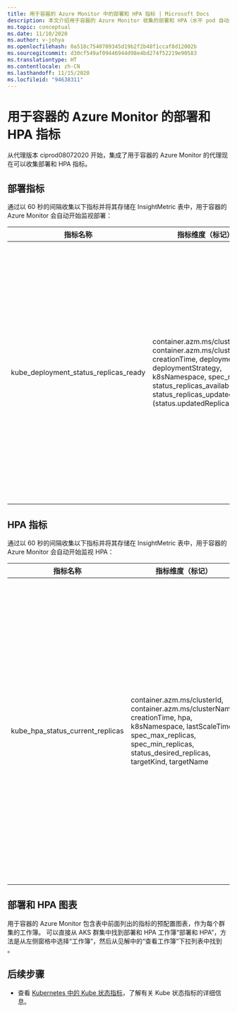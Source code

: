 ```yaml
---
title: 用于容器的 Azure Monitor 中的部署和 HPA 指标 | Microsoft Docs
description: 本文介绍用于容器的 Azure Monitor 收集的部署和 HPA（水平 pod 自动缩放器）指标。
ms.topic: conceptual
ms.date: 11/10/2020
ms.author: v-johya
ms.openlocfilehash: 0a518c7540709345d19b2f2b48f1ccaf8d12002b
ms.sourcegitcommit: d30cf549af09446944d98e4bd274f52219e90583
ms.translationtype: HT
ms.contentlocale: zh-CN
ms.lasthandoff: 11/15/2020
ms.locfileid: "94638311"
---
```

# <a name="deployment--hpa-metrics-with-azure-monitor-for-containers"></a>用于容器的 Azure Monitor 的部署和 HPA 指标

从代理版本 ciprod08072020 开始，集成了用于容器的 Azure Monitor 的代理现在可以收集部署和 HPA 指标。

## <a name="deployment-metrics"></a>部署指标

通过以 60 秒的间隔收集以下指标并将其存储在 InsightMetric 表中，用于容器的 Azure Monitor 会自动开始监视部署：

|指标名称 |指标维度（标记） |说明 |
|------------|------------------------|------------|
|kube_deployment_status_replicas_ready |container.azm.ms/clusterId, container.azm.ms/clusterName, creationTime, deployment, deploymentStrategy, k8sNamespace, spec_replicas, status_replicas_available, status_replicas_updated (status.updatedReplicas) | 此部署所针对的就绪 Pod 总数 (status.readyReplicas)。 以下是此指标的维度。 <ul> <li> 部署 - 部署的名称 </li> <li> k8sNamespace - 用于部署的 Kubernetes 命名空间 </li> <li> deploymentStrategy - 用于将 Pod 替换为新 Pod 的部署策略 (spec.strategy.type)</li><li> creationTime - 部署创建时间戳 </li> <li> spec_replicas - 所需 Pod 数 (spec.replicas) </li> <li>status_replicas_available - 此部署针对的可用 Pod 总数（准备至少 minReadySeconds）(status.availableReplicas)</li><li>status_replicas_updated - 此部署针对的具有所需模板规范的未终止 Pod 的总数 (status.updatedReplicas) </li></ul>|

## <a name="hpa-metrics"></a>HPA 指标

通过以 60 秒的间隔收集以下指标并将其存储在 InsightMetric 表中，用于容器的 Azure Monitor 会自动开始监视 HPA：

|指标名称 |指标维度（标记） |说明 |
|------------|------------------------|------------|
|kube_hpa_status_current_replicas |container.azm.ms/clusterId, container.azm.ms/clusterName, creationTime, hpa, k8sNamespace, lastScaleTime, spec_max_replicas, spec_min_replicas, status_desired_replicas, targetKind, targetName | 此自动缩放器管理的 Pod 的当前副本数 (status.currentReplicas)。 以下是此指标的维度。 <ul> <li> hpa - HPA 的名称 </li> <li> k8sNamespace - 用于 HPA 的 Kubernetes 命名空间 </li> <li> lastScaleTime - HPA 上一次扩展 Pod 数 (status.lastScaleTime)</li><li> creationTime - HPA 创建时间戳 </li> <li> spec_max_replicas - 自动缩放器可以设置的 Pod 数量上限 (spec.maxReplicas) </li> <li> spec_min_replicas - 自动缩放器可以纵向缩减到的副本数的下限 (spec.minReplicas) </li><li>status_desired_replicas - 此自动缩放器管理的所需 Pod 副本数 (status.desiredReplicas)</li><li>targetKind - HPA 的目标种类 (spec.scaleTargetRef.kind) </li><li>targetName - HPA 的目标名称 (spec.scaleTargetRef.name) </li></ul>|

## <a name="deployment--hpa-charts"></a>部署和 HPA 图表 

用于容器的 Azure Monitor 包含表中前面列出的指标的预配置图表，作为每个群集的工作簿。 可以直接从 AKS 群集中找到部署和 HPA 工作簿“部署和 HPA”，方法是从左侧窗格中选择“工作簿”，然后从见解中的“查看工作簿”下拉列表中找到  。

## <a name="next-steps"></a>后续步骤

- 查看 [Kubernetes 中的 Kube 状态指标](https://github.com/kubernetes/kube-state-metrics/tree/master/docs)，了解有关 Kube 状态指标的详细信息。


